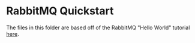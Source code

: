 # RabbitMQ Quickstart
The files in this folder are based off of the RabbitMQ "Hello World" tutorial [here](https://www.rabbitmq.com/tutorials/tutorial-one-javascript.html).
